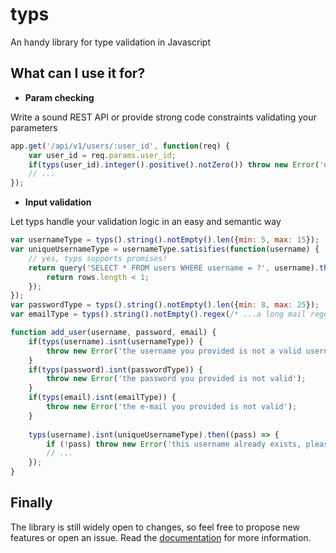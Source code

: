 typs
========

An handy library for type validation in Javascript

What can I use it for?
---
* **Param checking**

Write a sound REST API or provide strong code constraints validating your parameters

```js
app.get('/api/v1/users/:user_id', function(req) {
	var user_id = req.params.user_id;
	if(typs(user_id).integer().positive().notZero()) throw new Error('user_id is not a valid identifier');
	// ...
});
```

* **Input validation**

Let typs handle your validation logic in an easy and semantic way

```js
var usernameType = typs().string().notEmpty().len({min: 5, max: 15});
var uniqueUsernameType = usernameType.satisifies(function(username) {
	// yes, typs supports promises!
	return query('SELECT * FROM users WHERE username = ?', username).then(function(rows) {
		return rows.length < 1;
	});
});
var passwordType = typs().string().notEmpty().len({min: 8, max: 25});
var emailType = typs().string().notEmpty().regex(/* ...a long mail regex... */);

function add_user(username, password, email) {
	if(typs(username).isnt(usernameType)) {
		throw new Error('the username you provided is not a valid username')
	}
	if(typs(password).isnt(passwordType)) {
		throw new Error('the password you provided is not valid');
	}
	if(typs(email).isnt(emailType)) {
		throw new Error('the e-mail you provided is not valid');
	}
	
	typs(username).isnt(uniqueUsernameType).then((pass) => {
		if (!pass) throw new Error('this username already exists, please pick another');
		// ...
	});
}
```

Finally
---
The library is still widely open to changes, so feel free to propose new features or open an issue.
Read the [documentation](https://github.com/mattecapu/typs/blob/master/DOCS.md) for more information.
